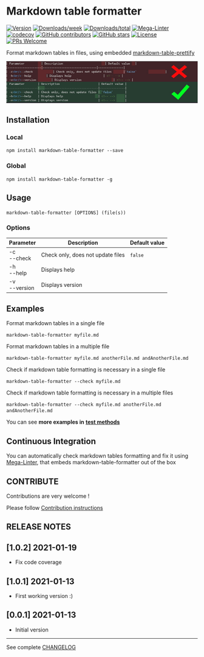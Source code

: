 <!-- markdownlint-disable MD033 MD041 -->

# Markdown table formatter

[![Version](https://img.shields.io/npm/v/markdown-table-formatter.svg)](https://npmjs.org/package/markdown-table-formatter)
[![Downloads/week](https://img.shields.io/npm/dw/markdown-table-formatter.svg)](https://npmjs.org/package/markdown-table-formatter)
[![Downloads/total](https://img.shields.io/npm/dt/markdown-table-formatter.svg)](https://npmjs.org/package/markdown-table-formatter)
[![Mega-Linter](https://github.com/nvuillam/markdown-table-formatter/workflows/Mega-Linter/badge.svg)](https://github.com/nvuillam/mega-linter#readme)
[![codecov](https://codecov.io/gh/nvuillam/markdown-table-formatter/branch/master/graph/badge.svg)](https://codecov.io/gh/nvuillam/markdown-table-formatter)
[![GitHub contributors](https://img.shields.io/github/contributors/nvuillam/markdown-table-formatter.svg)](https://gitHub.com/nvuillam/markdown-table-formatter/graphs/contributors/)
[![GitHub stars](https://img.shields.io/github/stars/nvuillam/markdown-table-formatter?label=Star&maxAge=2592000)](https://GitHub.com/nvuillam/markdown-table-formatter/stargazers/)
[![License](https://img.shields.io/npm/l/markdown-table-formatter.svg)](https://github.com/nvuillam/markdown-table-formatter/blob/master/LICENSE)
[![PRs Welcome](https://img.shields.io/badge/PRs-welcome-brightgreen.svg?style=flat-square)](http://makeapullrequest.com)

Format markdown tables in files, using embedded [markdown-table-prettify](https://www.npmjs.com/package/markdown-table-prettify)

[![Banner](https://raw.githubusercontent.com/nvuillam/markdown-table-formatter/master/docs/assets/images/banner.jpg)](https://github.com/nvuillam/markdown-table-formatter#readme)

## Installation

### Local

```shell
npm install markdown-table-formatter --save
```

### Global

```shell
npm install markdown-table-formatter -g
```

## Usage

```shell
markdown-table-formatter [OPTIONS] (file(s))
```

### Options

| Parameter        | Description                       | Default value |
|------------------|-----------------------------------|---------------|
| -c<br/>--check   | Check only, does not update files | `false`       |
| -h<br/>--help    | Displays help                     | <!-- -->      |
| -v<br/>--version | Displays version                  | <!-- -->      |

## Examples

Format markdown tables in a single file

```shell
markdown-table-formatter myfile.md
```

Format markdown tables in a multiple file

```shell
markdown-table-formatter myfile.md anotherFile.md andAnotherFile.md
```

Check if markdown table formatting is necessary in a single file

```shell
markdown-table-formatter --check myfile.md
```

Check if markdown table formatting is necessary in a multiple files

```shell
markdown-table-formatter --check myfile.md anotherFile.md andAnotherFile.md
```

You can see **more examples in** [**test methods**](https://github.com/nvuillam/markdown-table-formatter/blob/master/test/markdown-table-formatter.test.js)

## Continuous Integration

You can automatically check markdown tables formatting and fix it using [Mega-Linter](https://github.com/nvuillam/mega-linter/), that embeds markdown-table-formatter out of the box

## CONTRIBUTE

Contributions are very welcome !

Please follow [Contribution instructions](https://github.com/nvuillam/markdown-table-formatter/blob/master/CONTRIBUTING.md)

## RELEASE NOTES

## [1.0.2] 2021-01-19

- Fix code coverage

## [1.0.1] 2021-01-13

- First working version :)

## [0.0.1] 2021-01-13

- Initial version

____

See complete [CHANGELOG](https://github.com/nvuillam/markdown-table-formatter/blob/master/CHANGELOG.md)

